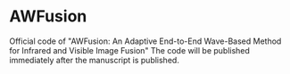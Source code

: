 # AWFusion
Official code of "AWFusion: An Adaptive End-to-End Wave-Based Method for Infrared and Visible Image Fusion"
The code will be published immediately after the manuscript is published.
